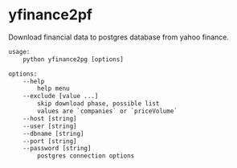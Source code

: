 # yfinance2pf

Download financial data to postgres database from yahoo finance.

```txt
usage:
    python yfinance2pg [options]

options:
    --help
        help menu
    --exclude [value ...]
        skip download phase, possible list
        values are `companies` or `priceVolume`
    --host [string]
    --user [string]
    --dbname [string]
    --port [string]
    --password [string]
        postgres connection options
```
